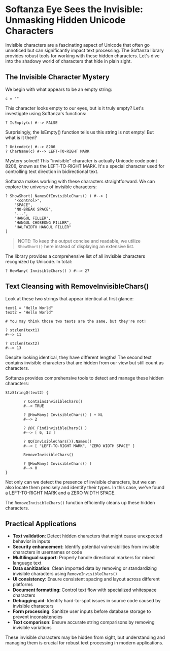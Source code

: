 # Softanza Eye Sees the Invisible: Unmasking Hidden Unicode Characters

Invisible characters are a fascinating aspect of Unicode that often go unnoticed but can significantly impact text processing. The Softanza library provides robust tools for working with these hidden characters. Let's dive into the shadowy world of characters that hide in plain sight.

## The Invisible Character Mystery

We begin with what appears to be an empty string:

```
c = "‎" 
```

This character looks empty to our eyes, but is it truly empty? Let's investigate using Softanza's functions:

```
? IsEmpty(c) #--> FALSE
```

Surprisingly, the IsEmpty() function tells us this string is not empty! But what is it then?

```
? Unicode(c) #--> 8206
? CharName(c) #--> LEFT-TO-RIGHT MARK
```

Mystery solved! This "invisible" character is actually Unicode code point 8206, known as the LEFT-TO-RIGHT MARK. It's a special character used for controlling text direction in bidirectional text.

Softanza makes working with these characters straightforward. We can explore the universe of invisible characters:

```
? ShowShort( NamesOfInvisibleChars() ) #--> [
    "<control>",
    "SPACE",
    "NO-BREAK SPACE",
    "...",
    "HANGUL FILLER",
    "HANGUL CHOSEONG FILLER",
    "HALFWIDTH HANGUL FILLER"
]
```
>NOTE: To keep the output concise and readable, we utilize `ShowShort()` here instead of displaying an extensive list.

The library provides a comprehensive list of all invisible characters recognized by Unicode. In total:

```
? HowMany( InvisibleChars() ) #--> 27
```

## Text Cleansing with RemoveInvisibleChars()

Look at these two strings that appear identical at first glance:

```
text1 = "Hello World"
text2 = "Hello‎ World"

# You may think those two texts are the same, but they're not!

? stzlen(text1)
#--> 11

? stzlen(text2)
#--> 13
```

Despite looking identical, they have different lengths! The second text contains invisible characters that are hidden from our view but still count as characters.

Softanza provides comprehensive tools to detect and manage these hidden characters:

```
StzStringQ(text2) {

        ? ContainsInvisibleChars()
        #--> TRUE

        ? @HowMany( InvisibleChars() ) + NL
        #--> 2

        ? @@( FindInvisibleChars() )
        #--> [ 6, 13 ]

        ? QQ(InvisibleChars()).Names()
        #--> [ "LEFT-TO-RIGHT MARK", "ZERO WIDTH SPACE" ]

        RemoveInvisibleChars()

        ? @HowMany( InvisibleChars() )
        #--> 0
}
```

Not only can we detect the presence of invisible characters, but we can also locate them precisely and identify their types. In this case, we've found a LEFT-TO-RIGHT MARK and a ZERO WIDTH SPACE.

The `RemoveInvisibleChars()` function efficiently cleans up these hidden characters.

## Practical Applications

- **Text validation**: Detect hidden characters that might cause unexpected behavior in inputs
- **Security enhancement**: Identify potential vulnerabilities from invisible characters in usernames or code
- **Multilingual support**: Properly handle directional markers for mixed language text
- **Data sanitization**: Clean imported data by removing or standardizing invisible characters using `RemoveInvisibleChars()`
- **UI consistency**: Ensure consistent spacing and layout across different platforms
- **Document formatting**: Control text flow with specialized whitespace characters
- **Debugging aid**: Identify hard-to-spot issues in source code caused by invisible characters
- **Form processing**: Sanitize user inputs before database storage to prevent inconsistencies
- **Text comparison**: Ensure accurate string comparisons by removing invisible variations

These invisible characters may be hidden from sight, but understanding and managing them is crucial for robust text processing in modern applications.
